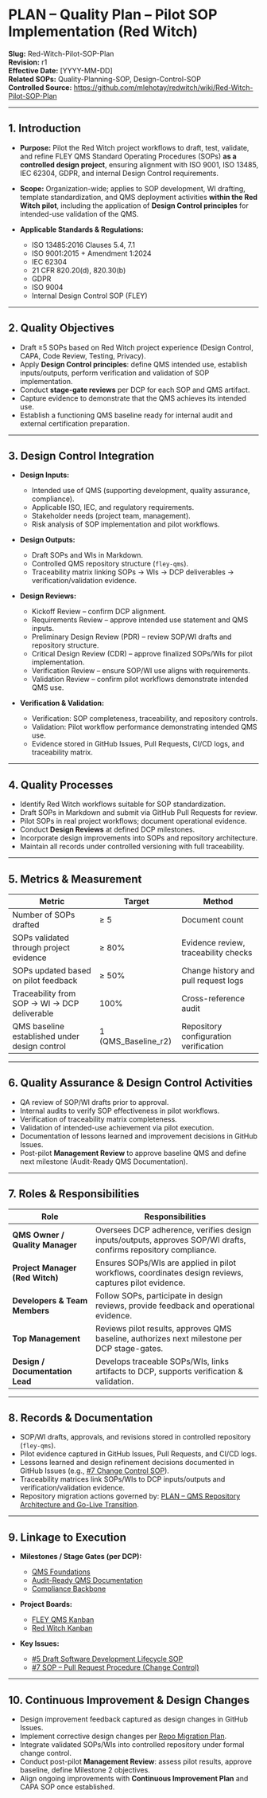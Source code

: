 # **PLAN – Quality Plan – Pilot SOP Implementation (Red Witch)**

**Slug:** Red-Witch-Pilot-SOP-Plan  
**Revision:** r1  
**Effective Date:** [YYYY-MM-DD]  
**Related SOPs:** Quality-Planning-SOP, Design-Control-SOP  
**Controlled Source:** https://github.com/mlehotay/redwitch/wiki/Red-Witch-Pilot-SOP-Plan  

---

## **1. Introduction**

* **Purpose:**
  Pilot the Red Witch project workflows to draft, test, validate, and refine FLEY QMS Standard Operating Procedures (SOPs) **as a controlled design project**, ensuring alignment with ISO 9001, ISO 13485, IEC 62304, GDPR, and internal Design Control requirements.

* **Scope:**
  Organization-wide; applies to SOP development, WI drafting, template standardization, and QMS deployment activities **within the Red Witch pilot**, including the application of **Design Control principles** for intended-use validation of the QMS.

* **Applicable Standards & Regulations:**

  * ISO 13485:2016 Clauses 5.4, 7.1
  * ISO 9001:2015 + Amendment 1:2024
  * IEC 62304
  * 21 CFR 820.20(d), 820.30(b)
  * GDPR
  * ISO 9004
  * Internal Design Control SOP (FLEY)

---

## **2. Quality Objectives**

* Draft ≥5 SOPs based on Red Witch project experience (Design Control, CAPA, Code Review, Testing, Privacy).
* Apply **Design Control principles**: define QMS intended use, establish inputs/outputs, perform verification and validation of SOP implementation.
* Conduct **stage-gate reviews** per DCP for each SOP and QMS artifact.
* Capture evidence to demonstrate that the QMS achieves its intended use.
* Establish a functioning QMS baseline ready for internal audit and external certification preparation.

---

## **3. Design Control Integration**

* **Design Inputs:**

  * Intended use of QMS (supporting development, quality assurance, compliance).
  * Applicable ISO, IEC, and regulatory requirements.
  * Stakeholder needs (project team, management).
  * Risk analysis of SOP implementation and pilot workflows.

* **Design Outputs:**

  * Draft SOPs and WIs in Markdown.
  * Controlled QMS repository structure (`fley-qms`).
  * Traceability matrix linking SOPs → WIs → DCP deliverables → verification/validation evidence.

* **Design Reviews:**

  * Kickoff Review – confirm DCP alignment.
  * Requirements Review – approve intended use statement and QMS inputs.
  * Preliminary Design Review (PDR) – review SOP/WI drafts and repository structure.
  * Critical Design Review (CDR) – approve finalized SOPs/WIs for pilot implementation.
  * Verification Review – ensure SOP/WI use aligns with requirements.
  * Validation Review – confirm pilot workflows demonstrate intended QMS use.

* **Verification & Validation:**

  * Verification: SOP completeness, traceability, and repository controls.
  * Validation: Pilot workflow performance demonstrating intended QMS use.
  * Evidence stored in GitHub Issues, Pull Requests, CI/CD logs, and traceability matrix.

---

## **4. Quality Processes**

* Identify Red Witch workflows suitable for SOP standardization.
* Draft SOPs in Markdown and submit via GitHub Pull Requests for review.
* Pilot SOPs in real project workflows; document operational evidence.
* Conduct **Design Reviews** at defined DCP milestones.
* Incorporate design improvements into SOPs and repository architecture.
* Maintain all records under controlled versioning with full traceability.

---

## **5. Metrics & Measurement**

| Metric                                        | Target              | Method                                |
| --------------------------------------------- | ------------------- | ------------------------------------- |
| Number of SOPs drafted                        | ≥ 5                 | Document count                        |
| SOPs validated through project evidence       | ≥ 80%               | Evidence review, traceability checks  |
| SOPs updated based on pilot feedback          | ≥ 50%               | Change history and pull request logs  |
| Traceability from SOP → WI → DCP deliverable  | 100%                | Cross-reference audit                 |
| QMS baseline established under design control | 1 (QMS_Baseline_r2) | Repository configuration verification |

---

## **6. Quality Assurance & Design Control Activities**

* QA review of SOP/WI drafts prior to approval.
* Internal audits to verify SOP effectiveness in pilot workflows.
* Verification of traceability matrix completeness.
* Validation of intended-use achievement via pilot execution.
* Documentation of lessons learned and improvement decisions in GitHub Issues.
* Post-pilot **Management Review** to approve baseline QMS and define next milestone (Audit-Ready QMS Documentation).

---

## **7. Roles & Responsibilities**

| Role                            | Responsibilities                                                                                                |
| ------------------------------- | --------------------------------------------------------------------------------------------------------------- |
| **QMS Owner / Quality Manager** | Oversees DCP adherence, verifies design inputs/outputs, approves SOP/WI drafts, confirms repository compliance. |
| **Project Manager (Red Witch)** | Ensures SOPs/WIs are applied in pilot workflows, coordinates design reviews, captures pilot evidence.           |
| **Developers & Team Members**   | Follow SOPs, participate in design reviews, provide feedback and operational evidence.                          |
| **Top Management**              | Reviews pilot results, approves QMS baseline, authorizes next milestone per DCP stage-gates.                    |
| **Design / Documentation Lead** | Develops traceable SOPs/WIs, links artifacts to DCP, supports verification & validation.                        |

---

## **8. Records & Documentation**

* SOP/WI drafts, approvals, and revisions stored in controlled repository (`fley-qms`).
* Pilot evidence captured in GitHub Issues, Pull Requests, and CI/CD logs.
* Lessons learned and design refinement decisions documented in GitHub Issues (e.g., [#7 Change Control SOP](https://github.com/mlehotay/redwitch/issues/7)).
* Traceability matrices link SOPs/WIs to DCP inputs/outputs and verification/validation evidence.
* Repository migration actions governed by: [PLAN – QMS Repository Architecture and Go-Live Transition](https://github.com/mlehotay/redwitch/wiki/Repo-Migration-Plan).

---

## **9. Linkage to Execution**

* **Milestones / Stage Gates (per DCP):**

  * [QMS Foundations](https://github.com/mlehotay/redwitch/milestone/1)
  * [Audit-Ready QMS Documentation](https://github.com/mlehotay/redwitch/milestone/2)
  * [Compliance Backbone](https://github.com/mlehotay/redwitch/milestone/3)

* **Project Boards:**

  * [FLEY QMS Kanban](https://github.com/users/mlehotay/projects/3)
  * [Red Witch Kanban](https://github.com/users/mlehotay/projects/4)

* **Key Issues:**

  * [#5 Draft Software Development Lifecycle SOP](https://github.com/mlehotay/redwitch/issues/5)
  * [#7 SOP – Pull Request Procedure (Change Control)](https://github.com/mlehotay/redwitch/issues/7)

---

## **10. Continuous Improvement & Design Changes**

* Design improvement feedback captured as design changes in GitHub Issues.
* Implement corrective design changes per [Repo Migration Plan](https://github.com/mlehotay/redwitch/wiki/Repo-Migration-Plan).
* Integrate validated SOPs/WIs into controlled repository under formal change control.
* Conduct post-pilot **Management Review**: assess pilot results, approve baseline, define Milestone 2 objectives.
* Align ongoing improvements with **Continuous Improvement Plan** and CAPA SOP once established.
